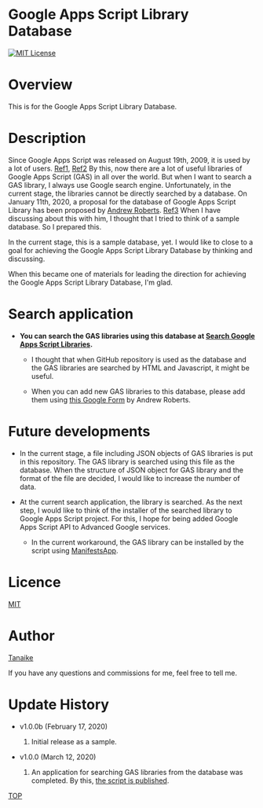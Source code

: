 # Google Apps Script Library Database

<a name="top"></a>
[![MIT License](http://img.shields.io/badge/license-MIT-blue.svg?style=flat)](LICENCE)

<a name="overview"></a>

# Overview

This is for the Google Apps Script Library Database.

<a name="description"></a>

# Description

Since Google Apps Script was released on August 19th, 2009, it is used by a lot of users. [Ref1](https://gist.github.com/tanaikech/4e4f1ca20b8dbce08f87289db415df7d), [Ref2](https://gist.github.com/tanaikech/fd7dbc6d630fd0550c32159635cecc96) By this, now there are a lot of useful libraries of Google Apps Script (GAS) in all over the world. But when I want to search a GAS library, I always use Google search engine. Unfortunately, in the current stage, the libraries cannot be directly searched by a database. On January 11th, 2020, a proposal for the database of Google Apps Script Library has been proposed by [Andrew Roberts](https://github.com/andrewroberts). [Ref3](https://groups.google.com/forum/#!topic/google-apps-script-community/sXO6_vCIbgI) When I have discussing about this with him, I thought that I tried to think of a sample database. So I prepared this.

In the current stage, this is a sample database, yet. I would like to close to a goal for achieving the Google Apps Script Library Database by thinking and discussing.

When this became one of materials for leading the direction for achieving the Google Apps Script Library Database, I'm glad.

# Search application

- **You can search the GAS libraries using this database at [Search Google Apps Script Libraries](https://sites.google.com/view/search-gas-libraries).**

  - I thought that when GitHub repository is used as the database and the GAS libraries are searched by HTML and Javascript, it might be useful.

  - When you can add new GAS libraries to this database, please add them using [this Google Form](https://docs.google.com/forms/d/e/1FAIpQLSckRzFtF-i1CUwdhA21GteWok9p5-_G4Py3PH5bC9KaqXoOxA/viewform) by Andrew Roberts.

# Future developments

- In the current stage, a file including JSON objects of GAS libraries is put in this repository. The GAS library is searched using this file as the database. When the structure of JSON object for GAS library and the format of the file are decided, I would like to increase the number of data.

- At the current search application, the library is searched. As the next step, I would like to think of the installer of the searched library to Google Apps Script project. For this, I hope for being added Google Apps Script API to Advanced Google services.
  - In the current workaround, the GAS library can be installed by the script using [ManifestsApp](https://github.com/tanaikech/ManifestsApp).

# Licence

[MIT](LICENCE)

<a name="author"></a>

# Author

[Tanaike](https://tanaikech.github.io/about/)

If you have any questions and commissions for me, feel free to tell me.

<a name="updatehistory"></a>

# Update History

- v1.0.0b (February 17, 2020)

  1. Initial release as a sample.

- v1.0.0 (March 12, 2020)

  1. An application for searching GAS libraries from the database was completed. By this, [the script is published](https://github.com/tanaikech/Google-Apps-Script-Library-Database/blob/master/searchApp.html).

[TOP](#top)
